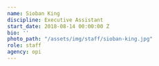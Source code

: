 ```yaml
---
name: Sioban King
discipline: Executive Assistant
start_date: 2018-08-14 00:00:00 Z
bio: ''
photo_path: "/assets/img/staff/sioban-king.jpg"
role: staff
agency: opi
---
```

